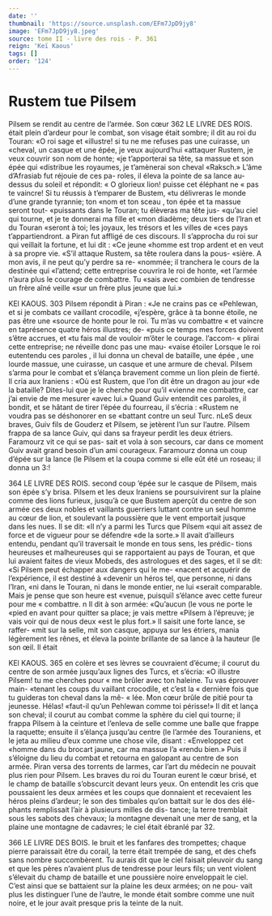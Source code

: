 ```yaml
---
date: ''
thumbnail: 'https://source.unsplash.com/EFm7JpD9jy8'
image: 'EFm7JpD9jy8.jpeg'
source: tome II - livre des rois - P. 361
reign: 'Keï Kaous'
tags: []
order: '124'
---
```


# Rustem tue Pilsem

Pilsem se rendit au centre de l’armée. Son cœur
362 LE LIVRE DES ROIS.
était plein d’ardeur pour le combat, son visage était
sombre; il dit au roi du Touran: «O roi sage et «illustre! si tu ne me refuses pas une cuirasse, un «cheval, un casque et une épée, je veux aujourd’hui
«attaquer Rustem, je veux couvrir son nom de honte; «je t’apporterai sa tête, sa massue et son épée qui «distribue les royaumes, je t’amènerai son cheval «Raksch.» L’âme d’Afrasiab fut réjouie de ces pa-
roles, il éleva la pointe de sa lance au-dessus du soleil et répondit: « O glorieux lion! puisse cet éléphant ne
« pas te vaincre! Si tu réussis à t’emparer de Bustem,
«tu délivreras le monde d’une grande tyrannie; ton «nom et ton sceau , ton épée et ta massue seront tout- «puissants dans le Touran; tu élèveras ma tête jus- «qu’au ciel qui tourne, et je te donnerai ma fille et «mon diadème; deux tiers de l’lran et du Touran «seront à toi; les joyaux, les trésors et les villes de «ces pays t’appartiendront. a
Piran fut affligé de ces discours. Il s’approcha du
roi sur qui veillait la fortune, et lui dit : «Ce jeune «homme est trop ardent et en veut à sa propre vie. «S’il attaque Rustem, sa tête roulera dans la pous- «sière. A mon avis, il ne peut qu’y perdre sa re- «nommée; il tranchera le cours de la destinée qui «l’attend; cette entreprise couvrira le roi de honte,
«et l’armée n’aura plus le courage de combattre. Tu
«sais avec combien de tendresse un frère aîné veille
«sur un frère plus jeune que lui.»

KEl KAOUS. 303 Pilsem répondit à Piran : «Je ne crains pas ce
«Pehlewan, et si je combats ce vaillant crocodile, «j’espère, grâce à ta bonne étoile, ne pas être une
«source de honte pour le roi. Tu m’as vu combattre « et vaincre en taprésence quatre héros illustres; de- «puis ce temps mes forces doivent s’être accrues, et «tu fais mal de vouloir m’ôter le courage. l’accom-
« plirai cette entreprise; ne réveille donc pas une mau- «vaise étoiler
Lorsque le roi eutentendu ces paroles , il lui donna
un cheval de bataille, une épée , une lourde massue,
une cuirasse, un casque et une armure de cheval. Pilsem s’arma pour le combat et s’élança bravement
comme un lion plein de fierté. Il cria aux Iraniens : «Où est Rustem, que l’on dit être un dragon au jour
«de la bataille? Dites-lui que je le cherche pour qu’il «vienne me combattre, car j’ai envie de me mesurer «avec lui.» Quand Guiv entendit ces paroles, il bondit, et se hâtant de tirer l’épée du fourreau, il
s’écria : «Rustem ne voudra pas se déshonorer en se
«battant contre un seul Turc. nLeS deux braves, Guiv fils de Gouderz et Pilsem, se jetèrent l’un sur l’autre.
Pilsem frappa de sa lance Guiv, qui dans sa frayeur perdit les deux étriers. Faramourz vit ce qui se pas- sait et vola à son secours, car dans ce moment Guiv avait grand besoin d’un ami courageux. Faramourz donna un coup d’épée sur la lance (le Pilsem et la
coupa comme si elle eût été un roseau; il donna un
3:!

364 LE LIVRE DES ROIS. second coup ’épée sur le casque de Pilsem, mais
son épée s’y brisa. Pilsem et les deux Iraniens se poursuivirent sur la plaine comme des lions furieux, jusqu’à ce que Bustem aperçût du centre de son
armée ces deux nobles et vaillants guerriers luttant contre un seul homme au cœur de lion, et soulevant la poussière que le vent emportait jusque dans les nues. Il se dit: «Il n’y a parmi les Turcs que Pilsem
«qui ait assez de force et de vigueur pour se défendre
«de la sorte.» Il avait d’ailleurs entendu, pendant
qu’il traversait le monde en tous sens, les prédic-
tions heureuses et malheureuses qui se rapportaient au pays de Touran, et que lui avaient faites de vieux Mobeds, des astrologues et des sages, et il se dit: «Si Pilsem peut échapper aux dangers qui le me- «nacent et acquérir de l’expérience, il est destiné à
«devenir un héros tel, que personne, ni dans l’lran,
«ni dans le Touran, ni dans le monde entier, ne lui «serait comparable. Mais je pense que son heure est «venue, puisquïl s’élance avec cette fureur pour me
« combattre. n
Il dit à son armée: «Qu’aucun (le vous ne porte le
«pied en avant pour quitter sa place; je vais mettre «Pilsem à l’épreuve; je vais voir qui de nous deux
«est le plus fort.» Il saisit une forte lance, se raffer- «mit sur la selle, mit son casque, appuya sur les étriers, mania légèrement les rênes, et éleva la pointe brillante de sa lance à la hauteur (le son œil. Il était

KEl KAOUS. 365 en colère et ses lèvres se couvraient d’écume; il courut
du centre de son armée jusqu’aux lignes des Turcs, et s’écria: «O illustre Pilsem! tu me cherches pour
« me brûler avec ton haleine. Tu vas éprouver main- «tenant les coups du vaillant crocodile, et c’est la « dernière fois que tu guideras ton cheval dans la mê- « Iée. Mon cœur brûle de pitié pour ta jeunesse. Hélas! «faut-il qu’un Pehlewan comme toi périsse!» Il dit
et lança son cheval; il courut au combat comme la sphère du ciel qui tourne; il frappa Pilsem à la ceinture et l’enleva de selle comme une balle que
frappe la raquette; ensuite il s’élança jusqu’au centre (le l’armée des Touraniens, et le jeta au milieu d’eux
comme une chose vile, disant : «Enveloppez cet «homme dans du brocart jaune, car ma massue l’a «rendu bien.» Puis il s’éloigne du lieu du combat
et retourna en galopant au centre de son armée.
Piran versa des torrents de larmes, car l’art du médecin ne pouvait plus rien pour Pilsem. Les braves du roi du Touran eurent le cœur brisé, et le champ de bataille s’obscurcit devant leurs yeux. On entendit les cris que poussaient les deux armées et les coups que donnaient et recevaient les héros pleins d’ardeur;
le son des timbales qu’on battait sur le dos des élé- phants remplissait l’air à plusieurs milles de dis-
tance; la terre tremblait sous les sabots des chevaux; la montagne devenait une mer de sang, et la plaine une montagne de cadavres; le ciel était ébranlé par 32.

366 LE LIVRE DES BOIS.
le bruit et les fanfares des trompettes; chaque pierre paraissait être du corail, la terre était trempée de
sang, et des chefs sans nombre succombèrent. Tu aurais dit que le ciel faisait pleuvoir du sang et que les pères n’avaient plus de tendresse pour leurs fils;
un vent violent s’élevait du champ de bataille et une poussière noire enveloppait le ciel. C’est ainsi que se battaient sur la plaine les deux armées; on ne pou- vait plus les distinguer l’une de l’autre, le monde
était sombre comme une nuit noire, et le jour avait presque pris la teinte de la nuit.
